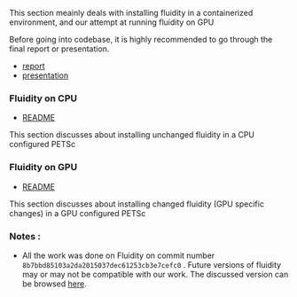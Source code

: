 This section meainly deals with installing fluidity in a containerized environment,
and our attempt at running fluidity on GPU

Before going into codebase, it is highly recommended to go through the final report or presentation.

  - [report](./reports/final_report.pdf)
  - [presentation](./reports/MTP_presentation_final.pptx)

### Fluidity on CPU
  - [README](./fluidity_cpu/README.md)
  
  This section discusses about installing unchanged fluidity in a CPU configured PETSc

### Fluidity on GPU
  - [README](./fluidity_gpu/README.md)
  
  This section discusses about installing changed fluidity (GPU specific changes) in a GPU configured PETSc

### Notes :
  - All the work was done on Fluidity on commit number `8b7bbd85103a2da2015037dec61253cb3e7cefc0` . 
  Future versions of fluidity may or may not be compatible with our work.
  The discussed version can be browsed [here](https://github.com/FluidityProject/fluidity/tree/8b7bbd85103a2da2015037dec61253cb3e7cefc0).
